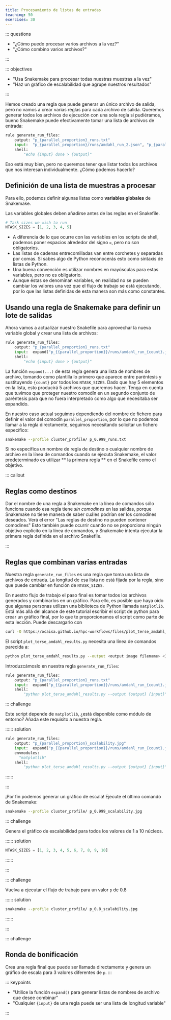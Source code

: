 ```yaml
---
title: Procesamiento de listas de entradas
teaching: 50
exercises: 30
---
```



::: questions

- "¿Cómo puedo procesar varios archivos a la vez?"
- "¿Cómo combino varios archivos?"

:::

::: objectives

- "Usa Snakemake para procesar todas nuestras muestras a la vez"
- "Haz un gráfico de escalabilidad que agrupe nuestros resultados"

:::

Hemos creado una regla que puede generar un único archivo de salida, pero no vamos a
crear varias reglas para cada archivo de salida. Queremos generar todos los archivos de
ejecución con una sola regla si pudiéramos, bueno Snakemake puede efectivamente tomar
una lista de archivos de entrada:

```python
rule generate_run_files:
    output: "p_{parallel_proportion}_runs.txt"
    input:  "p_{parallel_proportion}/runs/amdahl_run_2.json", "p_{parallel_proportion}/runs/amdahl_run_6.json"
    shell:
        "echo {input} done > {output}"
```

Eso está muy bien, pero no queremos tener que listar todos los archivos que nos
interesan individualmente. ¿Cómo podemos hacerlo?

## Definición de una lista de muestras a procesar

Para ello, podemos definir algunas listas como **variables globales** de Snakemake.

Las variables globales deben añadirse antes de las reglas en el Snakefile.

```python
# Task sizes we wish to run
NTASK_SIZES = [1, 2, 3, 4, 5]
```

- A diferencia de lo que ocurre con las variables en los scripts de shell, podemos poner
  espacios alrededor del signo `=`, pero no son obligatorios.
- Las listas de cadenas entrecomilladas van entre corchetes y separadas por comas. Si
  sabes algo de Python reconocerás esto como sintaxis de listas de Python.
- Una buena convención es utilizar nombres en mayúsculas para estas variables, pero no
  es obligatorio.
- Aunque éstas se denominan variables, en realidad no se pueden cambiar los valores una
  vez que el flujo de trabajo se está ejecutando, por lo que las listas definidas de
  esta manera son más como constantes.

## Usando una regla de Snakemake para definir un lote de salidas

Ahora vamos a actualizar nuestro Snakefile para aprovechar la nueva variable global y
crear una lista de archivos:

```python
rule generate_run_files:
    output: "p_{parallel_proportion}_runs.txt"
    input:  expand("p_{{parallel_proportion}}/runs/amdahl_run_{count}.json", count=NTASK_SIZES)
    shell:
        "echo {input} done > {output}"
```

La función `expand(...)` de esta regla genera una lista de nombres de archivo, tomando
como plantilla lo primero que aparece entre paréntesis y sustituyendo `{count}` por
todos los `NTASK_SIZES`. Dado que hay 5 elementos en la lista, esto producirá 5 archivos
que queremos hacer. Tenga en cuenta que tuvimos que proteger nuestro comodín en un
segundo conjunto de paréntesis para que no fuera interpretado como algo que necesitaba
ser expandido.

En nuestro caso actual seguimos dependiendo del nombre de fichero para definir el valor
del comodín `parallel_proportion`, por lo que no podemos llamar a la regla directamente,
seguimos necesitando solicitar un fichero específico:

```bash
snakemake --profile cluster_profile/ p_0.999_runs.txt
```

Si no especifica un nombre de regla de destino o cualquier nombre de archivo en la línea
de comandos cuando se ejecuta Snakemake, el valor predeterminado es utilizar ** la
primera regla ** en el Snakefile como el objetivo.

::: callout
## Reglas como destinos

Dar el nombre de una regla a Snakemake en la línea de comandos sólo funciona cuando esa
regla tiene *sin comodines* en las salidas, porque Snakemake no tiene manera de saber
cuáles podrían ser los comodines deseados. Verá el error "Las reglas de destino no
pueden contener comodines" Esto también puede ocurrir cuando no se proporciona ningún
objetivo explícito en la línea de comandos, y Snakemake intenta ejecutar la primera
regla definida en el archivo Snakefile.

:::

## Reglas que combinan varias entradas

Nuestra regla `generate_run_files` es una regla que toma una lista de archivos de
entrada. La longitud de esa lista no está fijada por la regla, sino que puede cambiar en
función de `NTASK_SIZES`.

En nuestro flujo de trabajo el paso final es tomar todos los archivos generados y
combinarlos en un gráfico. Para ello, es posible que haya oído que algunas personas
utilizan una biblioteca de Python llamada `matplotlib`. Está más allá del alcance de
este tutorial escribir el script de python para crear un gráfico final, por lo que te
proporcionamos el script como parte de esta lección. Puede descargarlo con

```bash
curl -O https://ocaisa.github.io/hpc-workflows/files/plot_terse_amdahl_results.py
```

El script `plot_terse_amdahl_results.py` necesita una línea de comandos parecida a:

```bash
python plot_terse_amdahl_results.py --output <output image filename> <1st input file> <2nd input file> ...
```

Introduzcámoslo en nuestra regla `generate_run_files`:

```python
rule generate_run_files:
    output: "p_{parallel_proportion}_runs.txt"
    input:  expand("p_{{parallel_proportion}}/runs/amdahl_run_{count}.json", count=NTASK_SIZES)
    shell:
        "python plot_terse_amdahl_results.py --output {output} {input}"
```

::: challenge

Este script depende de `matplotlib`, ¿está disponible como módulo de entorno? Añada este
requisito a nuestra regla.

:::::: solution

```python
rule generate_run_files:
    output: "p_{parallel_proportion}_scalability.jpg"
    input:  expand("p_{{parallel_proportion}}/runs/amdahl_run_{count}.json", count=NTASK_SIZES)
    envmodules:
      "matplotlib"
    shell:
        "python plot_terse_amdahl_results.py --output {output} {input}"
```

::::::

:::

¡Por fin podemos generar un gráfico de escala! Ejecute el último comando de Snakemake:

```bash
snakemake --profile cluster_profile/ p_0.999_scalability.jpg
```

::: challenge

Genera el gráfico de escalabilidad para todos los valores de 1 a 10 núcleos.

:::::: solution

```python
NTASK_SIZES = [1, 2, 3, 4, 5, 6, 7, 8, 9, 10]
```

::::::

:::

::: challenge

Vuelva a ejecutar el flujo de trabajo para un valor `p` de 0.8

:::::: solution

```bash
snakemake --profile cluster_profile/ p_0.8_scalability.jpg
```

::::::

:::

::: challenge

## Ronda de bonificación

Crea una regla final que puede ser llamada directamente y genera un gráfico de escala
para 3 valores diferentes de `p`. :::

::: keypoints

- "Utilice la función `expand()` para generar listas de nombres de archivo que desee
  combinar"
- "Cualquier `{input}` de una regla puede ser una lista de longitud variable"

:::

